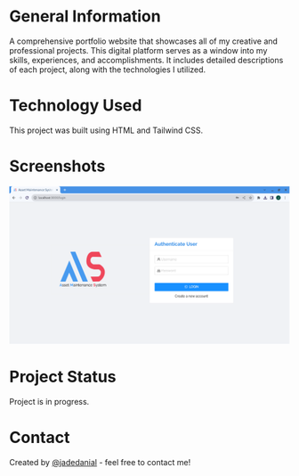 # General Information

A comprehensive portfolio website that showcases all of my creative and professional projects. This digital platform serves as a window into my skills, experiences, and accomplishments. It includes detailed descriptions of each project, along with the technologies I utilized.

# Technology Used

This project was built using HTML and Tailwind CSS.

# Screenshots

![This is an image](https://github.com/jadedanial/asset-maintenance-system/blob/main/ui1.png)

# Project Status

Project is in progress.

# Contact

Created by [@jadedanial](https://jadedanial.github.io/projects/) - feel free to contact me!
